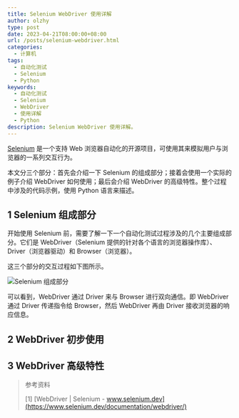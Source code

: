 ```yaml
---
title: Selenium WebDriver 使用详解
author: olzhy
type: post
date: 2023-04-21T08:00:00+08:00
url: /posts/selenium-webdriver.html
categories:
  - 计算机
tags:
  - 自动化测试
  - Selenium
  - Python
keywords:
  - 自动化测试
  - Selenium
  - WebDriver
  - 使用详解
  - Python
description: Selenium WebDriver 使用详解。
---
```


[Selenium](https://www.selenium.dev/) 是一个支持 Web 浏览器自动化的开源项目，可使用其来模拟用户与浏览器的一系列交互行为。

本文分三个部分：首先会介绍一下 Selenium 的组成部分；接着会使用一个实际的例子介绍 WebDriver 如何使用；最后会介绍 WebDriver 的高级特性。整个过程中涉及的代码示例，使用 Python 语言来描述。

## 1 Selenium 组成部分

开始使用 Selenium 前，需要了解一下一个自动化测试过程涉及的几个主要组成部分。它们是 WebDriver（Selenium 提供的针对各个语言的浏览器操作库）、Driver（浏览器驱动）和 Browser（浏览器）。

这三个部分的交互过程如下图所示。

![Selenium 组成部分](https://olzhy.github.io/static/images/uploads/2023/04/selenium-components.svg#center)

可以看到，WebDriver 通过 Driver 来与 Browser 进行双向通信。即 WebDriver 通过 Driver 传递指令给 Browser，然后 WebDriver 再由 Driver 接收浏览器的响应信息。

## 2 WebDriver 初步使用

## 3 WebDriver 高级特性

> 参考资料
>
> [1] [WebDriver | Selenium - www.selenium.dev](https://www.selenium.dev/documentation/webdriver/)
